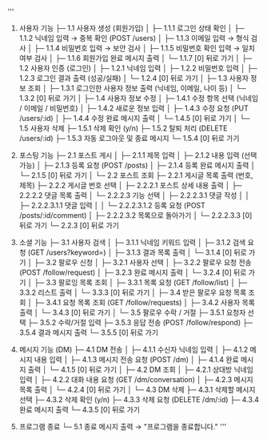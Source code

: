 '''
1. 사용자 기능
├─ 1.1 사용자 생성 (회원가입)
│  ├─ 1.1.1 로그인 상태 확인
│  ├─ 1.1.2 닉네임 입력 → 중복 확인 (POST /users)
│  ├─ 1.1.3 이메일 입력 → 형식 검사
│  ├─ 1.1.4 비밀번호 입력 → 보안 검사
│  ├─ 1.1.5 비밀번호 확인 입력 → 일치 여부 검사
│  ├─ 1.1.6 회원가입 완료 메시지 출력
│  └─ 1.1.7 [0] 뒤로 가기
│
├─ 1.2 사용자 인증 (로그인)
│  ├─ 1.2.1 닉네임 입력
│  ├─ 1.2.2 비밀번호 입력
│  ├─ 1.2.3 로그인 결과 출력 (성공/실패)
│  └─ 1.2.4 [0] 뒤로 가기
│
├─ 1.3 사용자 정보 조회
│  ├─ 1.3.1 로그인한 사용자 정보 출력 (닉네임, 이메일, 나이 등)
│  └─ 1.3.2 [0] 뒤로 가기
│
├─ 1.4 사용자 정보 수정
│  ├─ 1.4.1 수정 항목 선택 (닉네임 / 이메일 / 비밀번호)
│  ├─ 1.4.2 새로운 정보 입력
│  ├─ 1.4.3 수정 요청 (PUT /users/:id)
│  ├─ 1.4.4 수정 완료 메시지 출력
│  └─ 1.4.5 [0] 뒤로 가기
│
└─ 1.5 사용자 삭제
   ├─ 1.5.1 삭제 확인 (y/n)
   ├─ 1.5.2 탈퇴 처리 (DELETE /users/:id)
   ├─ 1.5.3 자동 로그아웃 및 종료 메시지
   └─ 1.5.4 [0] 뒤로 가기

2. 포스팅 기능
├─ 2.1 포스트 게시
│  ├─ 2.1.1 제목 입력
│  ├─ 2.1.2 내용 입력 (선택 가능)
│  ├─ 2.1.3 등록 요청 (POST /posts)
│  ├─ 2.1.4 등록 완료 메시지 출력
│  └─ 2.1.5 [0] 뒤로 가기
│
└─ 2.2 포스트 조회
   ├─ 2.2.1 게시글 목록 출력 (번호, 제목)
   ├─ 2.2.2 게시글 번호 선택
   │  ├─ 2.2.2.1 포스트 상세 내용 출력
   │  ├─ 2.2.2.2 댓글 목록 출력
   │  └─ 2.2.2.3 기능 선택
   │     ├─ 2.2.2.3.1 댓글 작성
   │     │  ├─ 2.2.2.3.1.1 댓글 입력
   │     │  └─ 2.2.2.3.1.2 등록 요청 (POST /posts/:id/comment)
   │     ├─ 2.2.2.3.2 목록으로 돌아가기
   │     └─ 2.2.2.3.3 [0] 뒤로 가기
   └─ 2.2.3 [0] 뒤로 가기

3. 소셜 기능
├─ 3.1 사용자 검색
│  ├─ 3.1.1 닉네임 키워드 입력
│  ├─ 3.1.2 검색 요청 (GET /users?keyword=)
│  ├─ 3.1.3 결과 목록 출력
│  └─ 3.1.4 [0] 뒤로 가기
│
├─ 3.2 팔로우 신청
│  ├─ 3.2.1 사용자 선택
│  ├─ 3.2.2 팔로우 요청 전송 (POST /follow/request)
│  ├─ 3.2.3 완료 메시지 출력
│  └─ 3.2.4 [0] 뒤로 가기
│
├─ 3.3 팔로잉 목록 조회
│  ├─ 3.3.1 목록 요청 (GET /follow/list)
│  ├─ 3.3.2 리스트 출력
│  └─ 3.3.3 [0] 뒤로 가기
│
├─ 3.4 받은 팔로우 요청 목록 조회
│  ├─ 3.4.1 요청 목록 조회 (GET /follow/requests)
│  ├─ 3.4.2 사용자 목록 출력
│  └─ 3.4.3 [0] 뒤로 가기
│
└─ 3.5 팔로우 수락 / 거절
   ├─ 3.5.1 요청자 선택
   ├─ 3.5.2 수락/거절 입력
   ├─ 3.5.3 응답 전송 (POST /follow/respond)
   ├─ 3.5.4 결과 메시지 출력
   └─ 3.5.5 [0] 뒤로 가기

4. 메시지 기능 (DM)
├─ 4.1 DM 전송
│  ├─ 4.1.1 수신자 닉네임 입력
│  ├─ 4.1.2 메시지 내용 입력
│  ├─ 4.1.3 메시지 전송 요청 (POST /dm)
│  ├─ 4.1.4 완료 메시지 출력
│  └─ 4.1.5 [0] 뒤로 가기
│
├─ 4.2 DM 조회
│  ├─ 4.2.1 상대방 닉네임 입력
│  ├─ 4.2.2 대화 내용 요청 (GET /dm/conversation)
│  ├─ 4.2.3 메시지 목록 출력
│  └─ 4.2.4 [0] 뒤로 가기
│
└─ 4.3 DM 삭제
   ├─ 4.3.1 삭제할 메시지 선택
   ├─ 4.3.2 삭제 확인 (y/n)
   ├─ 4.3.3 삭제 요청 (DELETE /dm/:id)
   ├─ 4.3.4 완료 메시지 출력
   └─ 4.3.5 [0] 뒤로 가기

5. 프로그램 종료
└─ 5.1 종료 메시지 출력 → "프로그램을 종료합니다."
'''
